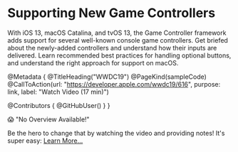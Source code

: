 # Supporting New Game Controllers

With iOS 13, macOS Catalina, and tvOS 13, the Game Controller framework adds support for several well-known console game controllers. Get briefed about the newly-added controllers and understand how their inputs are delivered. Learn recommended best practices for handling optional buttons, and understand the right approach for support on macOS.

@Metadata {
   @TitleHeading("WWDC19")
   @PageKind(sampleCode)
   @CallToAction(url: "https://developer.apple.com/wwdc19/616", purpose: link, label: "Watch Video (17 min)")

   @Contributors {
      @GitHubUser(<replace this with your GitHub handle>)
   }
}

😱 "No Overview Available!"

Be the hero to change that by watching the video and providing notes! It's super easy:
 [Learn More…](https://wwdcnotes.github.io/WWDCNotes/documentation/wwdcnotes/contributing)
